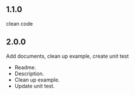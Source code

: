 ## 1.1.0
clean code

## 2.0.0
Add documents, clean up example, create unit test
* Readme.
* Description.
* Clean up example.
* Update unit test.




